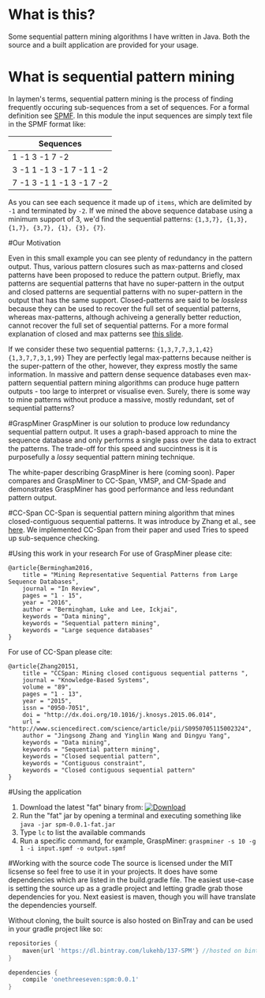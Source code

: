 # What is this?
Some sequential pattern mining algorithms I have written in Java. Both the source and a built application are provided for your usage.
# What is sequential pattern mining
In laymen's terms, sequential pattern mining is the process of finding frequently occuring sub-sequences from a set of sequences. For a formal definition see [SPMF](http://www.philippe-fournier-viger.com/spmf/index.php?link=documentation.php#examplePrefixSpan). In this module the input sequences are simply text file in the SPMF format like:

Sequences | 
------------ | 
1 -1 3 -1 7 -2 | 
3 -1 1 -1 3 -1 7 -1 1 -2 |
7 -1 3 -1 1 -1 3 -1 7 -2 |

As you can see each sequence it made up of `items`, which are delimited by `-1` and terminated by `-2`. If we mined the above sequence database using a minimum support of 3, we'd find the sequential patterns: `{1,3,7}, {1,3}, {1,7}, {3,7}, {1}, {3}, {7}`. 

#Our Motivation

Even in this small example you can see plenty of redundancy in the pattern output. Thus, various pattern closures such as max-patterns and closed patterns have been proposed to reduce the pattern output. Briefly, max patterns are sequential patterns that have no super-pattern in the output and closed patterns are sequential patterns with no super-pattern in the output that has the same support. Closed-patterns are said to be *lossless* because they can be used to recover the full set of sequential patterns, whereas max-patterns, although achiveing a generally better reduction, cannot recover the full set of sequential patterns. For a more formal explanation of closed and max patterns see [this slide](http://www.slideshare.net/JustinCletus/mining-frequent-patterns-association-and-correlations/8). 

If we consider these two sequential patterns:
`{1,3,7,7,3,1,42}`
`{1,3,7,7,3,1,99}`
They are perfectly legal max-patterns because neither is the super-pattern of the other, however, they express mostly the same information. In massive and pattern dense sequence databases even max-pattern sequential pattern mining algorithms can produce huge pattern outputs - too large to interpret or visualise even. Surely, there is some way to mine patterns without produce a massive, mostly redundant, set of sequential patterns?

#GraspMiner
GraspMiner is our solution to produce low redundancy sequential pattern output. It uses a graph-based approach to mine the sequence database and only performs a single pass over the data to extract the patterns. The trade-off for this speed and succintness is it is purposefully a *lossy* sequential pattern mining technique.

The white-paper describing GraspMiner is here (coming soon). Paper compares and GraspMiner to CC-Span, VMSP, and CM-Spade and demonstrates GraspMiner has good performance and less redundant pattern output.

#CC-Span
CC-Span is sequential pattern mining algorithm that mines closed-contiguous sequential patterns. It was introduce by Zhang et al., see [here](http://www.sciencedirect.com/science/article/pii/S0950705115002324). We implemented CC-Span from their paper and used Tries to speed up sub-sequence checking.

#Using this work in your research
For use of GraspMiner please cite:
```
@article{Bermingham2016,
    title = "Mining Representative Sequential Patterns from Large Sequence Databases",
    journal = "In Review",
    pages = "1 - 15",
    year = "2016",
    author = "Bermingham, Luke and Lee, Ickjai",
    keywords = "Data mining",
    keywords = "Sequential pattern mining",
    keywords = "Large sequence databases"
}
```

For use of CC-Span please cite:
```
@article{Zhang20151,
    title = "CCSpan: Mining closed contiguous sequential patterns ",
    journal = "Knowledge-Based Systems",
    volume = "89",
    pages = "1 - 13",
    year = "2015",
    issn = "0950-7051",
    doi = "http://dx.doi.org/10.1016/j.knosys.2015.06.014",
    url = "http://www.sciencedirect.com/science/article/pii/S0950705115002324",
    author = "Jingsong Zhang and Yinglin Wang and Dingyu Yang",
    keywords = "Data mining",
    keywords = "Sequential pattern mining",
    keywords = "Closed sequential pattern",
    keywords = "Contiguous constraint",
    keywords = "Closed contiguous sequential pattern"
}
```
#Using the application

1. Download the latest "fat" binary from: [ ![Download](https://api.bintray.com/packages/lukehb/137-SPM/137-SPM/images/download.svg) ](https://bintray.com/lukehb/137-SPM/137-SPM/_latestVersion)
2. Run the "fat" jar by opening a terminal and executing something like `java -jar spm-0.0.1-fat.jar`
3. Type `lc` to list the available commands
4. Run a specific command, for example, GraspMiner: `graspminer -s 10 -g 1 -i input.spmf -o output.spmf`

#Working with the source code
The source is licensed under the MIT licsense so feel free to use it in your projects. It does have some dependencies which are listed in the build.gradle file. The easiest use-case is setting the source up as a gradle project and letting gradle grab those dependencies for you. Next easiest is maven, though you will have translate the dependencies yourself. 

Without cloning, the built source is also hosted on BinTray and can be used in your gradle project like so:

```groovy
repositories {
    maven{url 'https://dl.bintray.com/lukehb/137-SPM'} //hosted on bintray
}

dependencies {
    compile 'onethreeseven:spm:0.0.1'
}
```
